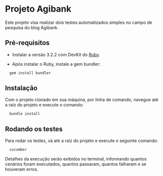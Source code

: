 # Projeto Agibank

Este projeto visa realizar dois testes automatizados simples no campo de pesquisa do blog Agibank.

## Pré-requisitos

* Instalar a versão 3.2.2 com DevKit do [Ruby](https://rubyinstaller.org/downloads/).

* Após instalar o Ruby, instale a gem bundler:

```bash
  gem install bundler
```

## Instalação

Com o projeto clonado em sua máquina, por linha de comando, navegue até a raiz do projeto e execute o comando:

```bash
  bundle install
```

## Rodando os testes

Para rodar os testes, vá até a raiz do projeto e execute o seguinte comando:

```bash
  cucumber
```

Detalhes da execução serão exibidos no terminal, informando quantos cenários foram executados, quantos passaram, quantos falharam e se houveram erros.
